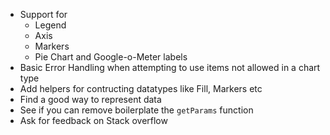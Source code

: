 * Support for
  - Legend
  - Axis
  - Markers
  - Pie Chart and Google-o-Meter labels
* Basic Error Handling when attempting to use items not allowed in a chart type
* Add helpers for contructing datatypes like Fill, Markers etc
* Find a good way to represent data
* See if you can remove boilerplate the `getParams` function
* Ask for feedback on Stack overflow